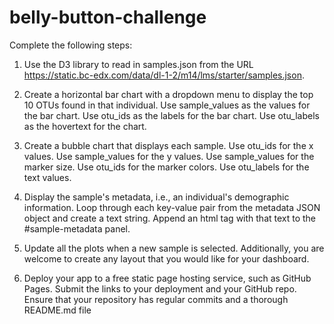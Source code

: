 # belly-button-challenge

Complete the following steps:
1. Use the D3 library to read in samples.json from the URL https://static.bc-edx.com/data/dl-1-2/m14/lms/starter/samples.json.

2. Create a horizontal bar chart with a dropdown menu to display the top 10 OTUs found in that individual.
    Use sample_values as the values for the bar chart.
    Use otu_ids as the labels for the bar chart.
    Use otu_labels as the hovertext for the chart.

3. Create a bubble chart that displays each sample.
    Use otu_ids for the x values.
    Use sample_values for the y values.
    Use sample_values for the marker size.
    Use otu_ids for the marker colors.
    Use otu_labels for the text values.

4. Display the sample's metadata, i.e., an individual's demographic information.
    Loop through each key-value pair from the metadata JSON object and create a text string.
    Append an html tag with that text to the #sample-metadata panel.

5. Update all the plots when a new sample is selected. Additionally, you are welcome to create any layout that you would like for your dashboard. 

6. Deploy your app to a free static page hosting service, such as GitHub Pages. Submit the links to your deployment and your GitHub repo. Ensure that your repository has regular commits and a thorough README.md file
